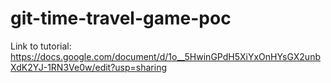 # git-time-travel-game-poc
Link to tutorial: https://docs.google.com/document/d/1o__5HwinGPdH5XiYxOnHYsGX2unbXdK2YJ-1RN3Ve0w/edit?usp=sharing
